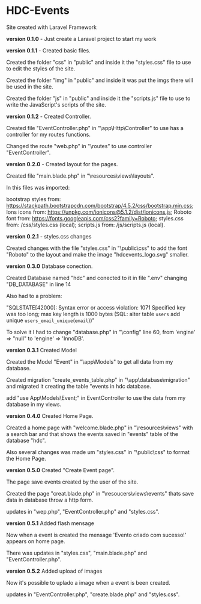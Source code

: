 # HDC-Events
 Site created with Laravel Framework

**version 0.1.0** - Just create a Laravel project to start my work

**version 0.1.1** - Created basic files.

Created the folder "css" in "public" and inside it the "styles.css" file to use to edit the styles of the site.

Created the folder "img" in "public" and inside it was put the imgs there will be used in the site.

Created the folder "js" in "public" and inside it the "scripts.js" file to use to write the JavaScript's scripts of the site.

**version 0.1.2** - Created Controller.

Created file "EventController.php" in "\app\Http\Controller" to use has a controller for my routes functions.

Changed the route "web.php" in "\routes" to use controller "EventController".

**version 0.2.0** - Created layout for the pages.

Created file "main.blade.php" in "\resources\views\layouts".

In this files was imported:

bootstrap styles from: https://stackpath.bootstrapcdn.com/bootstrap/4.5.2/css/bootstrap.min.css;
Ions icons from: https://unpkg.com/ionicons@5.1.2/dist/ionicons.js;
Roboto font from: https://fonts.googleapis.com/css2?family=Roboto;
styles.css from: /css/styles.css (local);
scripts.js from: /js/scripts.js (local).

**version 0.2.1** - styles.css changes

Created changes with the file "styles.css" in "\public\css" to add the font "Roboto" to the layout and make the image "hdcevents_logo.svg" smaller.

**version 0.3.0** Database conection.

Created Database named "hdc" and conected to it in file ".env" changing "DB_DATABASE" in line 14

Also had to a problem:

"SQLSTATE[42000]: Syntax error or access violation: 1071 Specified key was too long; max key length is 1000 bytes (SQL: alter table `users` add unique `users_email_unique`(`email`))"

To solve it I had to change "database.php" in "\config" line 60, from 'engine' => "null" to 'engine' => 'InnoDB'.

**version 0.3.1** Created Model

Created the Model "Event" in "\app\Models" to get all data from my database.

Created migration "create_events_table.php" in "\app\database\migration" and migrated it creating the table "events in hdc database.

add "use App\Models\Event;" in EventController to use the data from my database in my views.

**version 0.4.0** Created Home Page.

Created a home page with "welcome.blade.php" in "\resources\views" with a search bar and that shows the events saved in "events" table of the database "hdc".

Also several changes was made um "styles.css" in "\public\css" to format the Home Page.

**version 0.5.0** Created "Create Event page".

The page save events created by the user of the site.

Created the page "creat.blade.php" in "\resoucers\views\events" thats save data in database throw a http form.

updates in "wep.php", "EventController.php" and "styles.css".

**version 0.5.1** Added flash mensage

Now when a event is created the mensage 'Evento criado com sucesso!' appears on home page.

There was updates in "styles.css", "main.blade.php" and "EventController.php".

**version 0.5.2** Added upload of images

Now it's possible to uplado a image when a event is been created.

updates in "EventController.php", "create.blade.php" and "styles.css".